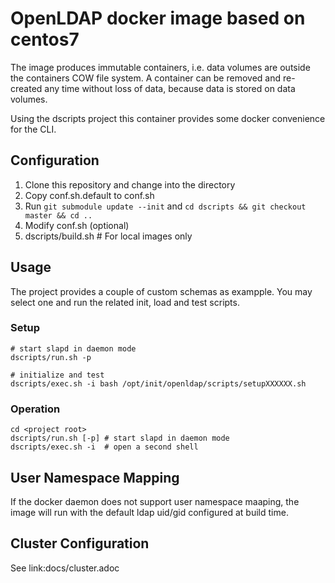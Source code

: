 # OpenLDAP docker image based on centos7     

The image produces immutable containers, i.e. data volumes are outside the
containers COW file system. A container can be removed and re-created
any time without loss of data, because data is stored on data volumes.

Using the dscripts project this container provides some docker convenience for the CLI.

## Configuration

1. Clone this repository and change into the directory
2. Copy conf.sh.default to conf.sh
3. Run `git submodule update --init` and `cd dscripts && git checkout master && cd ..`
4. Modify conf.sh (optional)
5. dscripts/build.sh  # For local images only

## Usage

The project provides a couple of custom schemas as exampple. You may select one and run the
related init, load and test scripts.

### Setup
    # start slapd in daemon mode
    dscripts/run.sh -p

    # initialize and test  
    dscripts/exec.sh -i bash /opt/init/openldap/scripts/setupXXXXXX.sh

### Operation

    cd <project root>
    dscripts/run.sh [-p] # start slapd in daemon mode
    dscripts/exec.sh -i  # open a second shell

## User Namespace Mapping

If the docker daemon does not support user namespace maaping, the image will run with the
default ldap uid/gid configured at build time.

## Cluster Configuration

See link:docs/cluster.adoc
